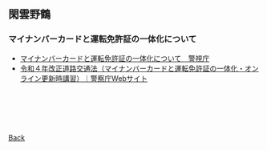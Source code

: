 ## 閑雲野鶴

### マイナンバーカードと運転免許証の一体化について

- [マイナンバーカードと運転免許証の一体化について　警視庁](https://www.keishicho.metro.tokyo.lg.jp/menkyo/oshirase/individual_number.html)
- [令和４年改正道路交通法（マイナンバーカードと運転免許証の一体化・オンライン更新時講習）｜警察庁Webサイト](https://www.npa.go.jp/bureau/traffic/r4kaisei_main.html)

<p style="margin-top: 100px;"></p>

[Back](./../../)
